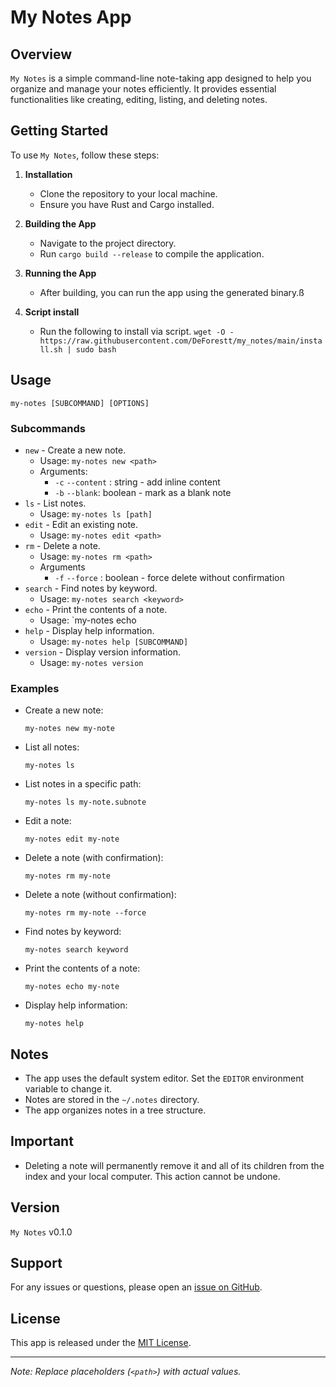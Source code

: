# My Notes App

## Overview
`My Notes` is a simple command-line note-taking app designed to help you organize and manage your notes efficiently. It provides essential functionalities like creating, editing, listing, and deleting notes.

## Getting Started
To use `My Notes`, follow these steps:

1. **Installation**
   - Clone the repository to your local machine.
   - Ensure you have Rust and Cargo installed.

2. **Building the App**
   - Navigate to the project directory.
   - Run `cargo build --release` to compile the application.

3. **Running the App**
   - After building, you can run the app using the generated binary.ß

4. **Script install**
   - Run the following to install via script.
    `wget -O - https://raw.githubusercontent.com/DeForestt/my_notes/main/install.sh | sudo bash`

## Usage
`my-notes [SUBCOMMAND] [OPTIONS]`

### Subcommands
- `new` - Create a new note.
  - Usage: `my-notes new <path>`
  - Arguments:
    - `-c` `--content` : string - add inline content
    - `-b` `--blank`: boolean - mark as a blank note
- `ls` - List notes.
  - Usage: `my-notes ls [path]`
- `edit` - Edit an existing note.
  - Usage: `my-notes edit <path>`
- `rm` - Delete a note.
  - Usage: `my-notes rm <path>`
  - Arguments
    - `-f` `--force` : boolean - force delete without confirmation
- `search` - Find notes by keyword.
  - Usage: `my-notes search <keyword>`
- `echo` - Print the contents of a note.
  - Usage: `my-notes echo <path>
- `help` - Display help information.
  - Usage: `my-notes help [SUBCOMMAND]`
- `version` - Display version information.
  - Usage: `my-notes version`

### Examples
- Create a new note:
  ```
  my-notes new my-note
  ```
- List all notes:
  ```
  my-notes ls
  ```
- List notes in a specific path:
  ```
  my-notes ls my-note.subnote
  ```
- Edit a note:
  ```
  my-notes edit my-note
  ```
- Delete a note (with confirmation):
  ```
  my-notes rm my-note
  ```
- Delete a note (without confirmation):
  ```
  my-notes rm my-note --force
  ```
- Find notes by keyword:
  ```
  my-notes search keyword
  ```
- Print the contents of a note:
  ```
  my-notes echo my-note
  ```
- Display help information:
  ```
  my-notes help
  ```

## Notes
- The app uses the default system editor. Set the `EDITOR` environment variable to change it.
- Notes are stored in the `~/.notes` directory.
- The app organizes notes in a tree structure.

## Important
- Deleting a note will permanently remove it and all of its children from the index and your local computer. This action cannot be undone.

## Version
`My Notes` v0.1.0

## Support
For any issues or questions, please open an [issue on GitHub](https://github.com/DeForestt/my_notes/issues).

## License
This app is released under the [MIT License](https://opensource.org/licenses/MIT).

---

*Note: Replace placeholders (`<path>`) with actual values.*